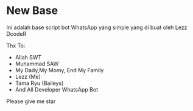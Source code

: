 # New Base

Ini adalah base script bot WhatsApp yang simple yang di buat oleh Lezz DcodeR

Thx To:
- Allah SWT
- Muhammad SAW
- My Dady,My Momy, End My Family
- Lezz (Me)
- Tama Ryu (Baileys)
- And All Developer WhatsApp Bot

Please give me star
